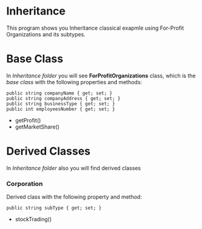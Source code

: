 # Inheritance

This program shows you Inheritance classical exapmle using For-Profit Organizations and its subtypes.
# Base Class
In *Inheritance folder* you will see **ForProfitOrganizations** class, which is the *base class* with the following properties and methods:

~~~
public string companyName { get; set; }
public string companyAddress { get; set; }
public string businessType { get; set; }
public int employeesNumber { get; set; }
~~~
- getProfit() 
- getMarketShare()

# Derived Classes

In *Inheritance folder* also you will find derived classes
### Corporation
Derived class with the following property and method:
~~~
public string subType { get; set; }
~~~
- stockTrading()


